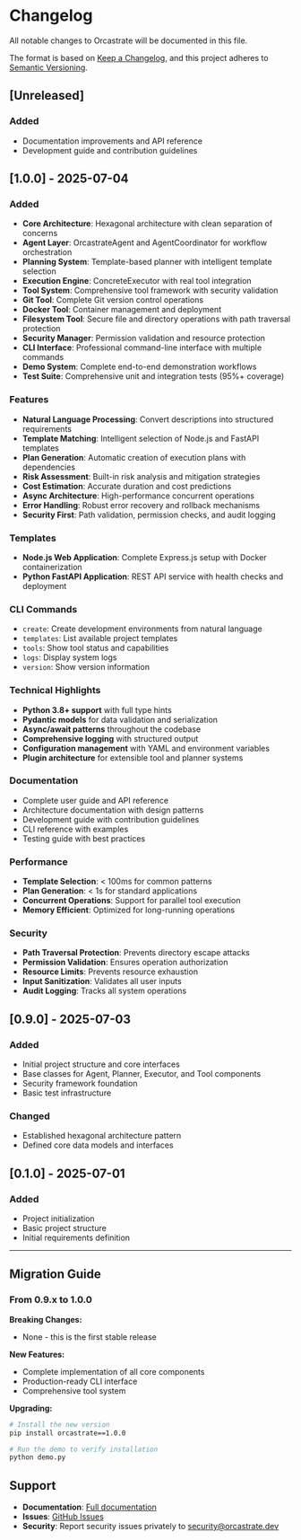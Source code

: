 # Changelog

All notable changes to Orcastrate will be documented in this file.

The format is based on [Keep a Changelog](https://keepachangelog.com/en/1.0.0/),
and this project adheres to [Semantic Versioning](https://semver.org/spec/v2.0.0.html).

## [Unreleased]

### Added

- Documentation improvements and API reference
- Development guide and contribution guidelines

## [1.0.0] - 2025-07-04

### Added

- **Core Architecture**: Hexagonal architecture with clean separation of concerns
- **Agent Layer**: OrcastrateAgent and AgentCoordinator for workflow orchestration
- **Planning System**: Template-based planner with intelligent template selection
- **Execution Engine**: ConcreteExecutor with real tool integration
- **Tool System**: Comprehensive tool framework with security validation
- **Git Tool**: Complete Git version control operations
- **Docker Tool**: Container management and deployment
- **Filesystem Tool**: Secure file and directory operations with path traversal protection
- **Security Manager**: Permission validation and resource protection
- **CLI Interface**: Professional command-line interface with multiple commands
- **Demo System**: Complete end-to-end demonstration workflows
- **Test Suite**: Comprehensive unit and integration tests (95%+ coverage)

### Features

- **Natural Language Processing**: Convert descriptions into structured requirements
- **Template Matching**: Intelligent selection of Node.js and FastAPI templates
- **Plan Generation**: Automatic creation of execution plans with dependencies
- **Risk Assessment**: Built-in risk analysis and mitigation strategies
- **Cost Estimation**: Accurate duration and cost predictions
- **Async Architecture**: High-performance concurrent operations
- **Error Handling**: Robust error recovery and rollback mechanisms
- **Security First**: Path validation, permission checks, and audit logging

### Templates

- **Node.js Web Application**: Complete Express.js setup with Docker containerization
- **Python FastAPI Application**: REST API service with health checks and deployment

### CLI Commands

- `create`: Create development environments from natural language
- `templates`: List available project templates
- `tools`: Show tool status and capabilities  
- `logs`: Display system logs
- `version`: Show version information

### Technical Highlights

- **Python 3.8+ support** with full type hints
- **Pydantic models** for data validation and serialization
- **Async/await patterns** throughout the codebase
- **Comprehensive logging** with structured output
- **Configuration management** with YAML and environment variables
- **Plugin architecture** for extensible tool and planner systems

### Documentation

- Complete user guide and API reference
- Architecture documentation with design patterns
- Development guide with contribution guidelines
- CLI reference with examples
- Testing guide with best practices

### Performance

- **Template Selection**: < 100ms for common patterns
- **Plan Generation**: < 1s for standard applications
- **Concurrent Operations**: Support for parallel tool execution
- **Memory Efficient**: Optimized for long-running operations

### Security

- **Path Traversal Protection**: Prevents directory escape attacks
- **Permission Validation**: Ensures operation authorization
- **Resource Limits**: Prevents resource exhaustion
- **Input Sanitization**: Validates all user inputs
- **Audit Logging**: Tracks all system operations

## [0.9.0] - 2025-07-03

### Added

- Initial project structure and core interfaces
- Base classes for Agent, Planner, Executor, and Tool components
- Security framework foundation
- Basic test infrastructure

### Changed

- Established hexagonal architecture pattern
- Defined core data models and interfaces

## [0.1.0] - 2025-07-01

### Added

- Project initialization
- Basic project structure
- Initial requirements definition

---

## Migration Guide

### From 0.9.x to 1.0.0

**Breaking Changes:**

- None - this is the first stable release

**New Features:**

- Complete implementation of all core components
- Production-ready CLI interface
- Comprehensive tool system

**Upgrading:**

```bash
# Install the new version
pip install orcastrate==1.0.0

# Run the demo to verify installation
python demo.py
```

## Support

- **Documentation**: [Full documentation](docs/)
- **Issues**: [GitHub Issues](https://github.com/orcastrate/orcastrate/issues)
- **Security**: Report security issues privately to <security@orcastrate.dev>
